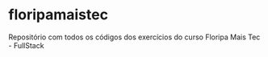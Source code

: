 # floripamaistec
Repositório com todos os códigos dos exercícios do curso Floripa Mais Tec - FullStack
